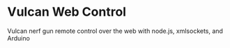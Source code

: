 Vulcan Web Control
==================

Vulcan nerf gun remote control over the web with node.js, xmlsockets, and Arduino
